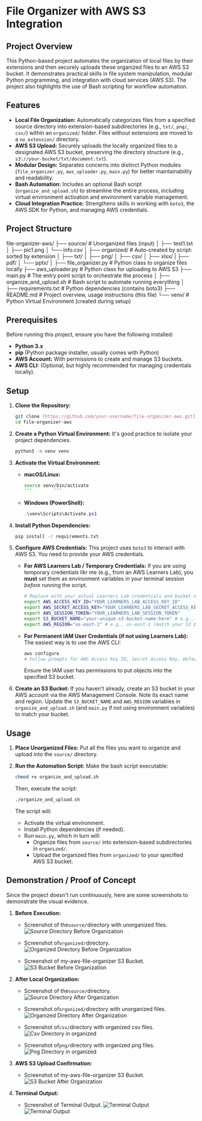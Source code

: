 # File Organizer with AWS S3 Integration

## Project Overview

This Python-based project automates the organization of local files by their extensions and then securely uploads these organized files to an AWS S3 bucket. It demonstrates practical skills in file system manipulation, modular Python programming, and integration with cloud services (AWS S3). The project also highlights the use of Bash scripting for workflow automation.

## Features

* **Local File Organization:** Automatically categorizes files from a specified source directory into extension-based subdirectories (e.g., `txt/`, `png/`, `csv/`) within an `organized/` folder. Files without extensions are moved to a `no_extension/` directory.
* **AWS S3 Upload:** Securely uploads the locally organized files to a designated AWS S3 bucket, preserving the directory structure (e.g., `s3://your-bucket/txt/document.txt`).
* **Modular Design:** Separates concerns into distinct Python modules (`file_organizer.py`, `aws_uploader.py`, `main.py`) for better maintainability and readability.
* **Bash Automation:** Includes an optional Bash script (`organize_and_upload.sh`) to streamline the entire process, including virtual environment activation and environment variable management.
* **Cloud Integration Practice:** Strengthens skills in working with `boto3`, the AWS SDK for Python, and managing AWS credentials.

## Project Structure


file-organizer-aws/
├── source/                         # Unorganized files (input)
│   ├── test1.txt
│   ├── pic1.png
│   └── info.csv
│
├── organized/                      # Auto-created by script: sorted by extension
│   ├── txt/
│   ├── png/
│   ├── csv/
│   ├── xlsx/
|   ├── pdf/
│   └── pptx/
│
├── file_organizer.py               # Python class to organize files locally
├── aws_uploader.py                 # Python class for uploading to AWS S3
├── main.py                         # The entry point script to orchestrate the process
│
├── organize_and_upload.sh          # Bash script to automate running everything
│
├── requirements.txt                # Python dependencies (contains boto3)
├── README.md                       # Project overview, usage instructions (this file)
└── venv/                           # Python Virtual Environment (created during setup)


## Prerequisites

Before running this project, ensure you have the following installed:

* **Python 3.x**
* **pip** (Python package installer, usually comes with Python)
* **AWS Account:** With permissions to create and manage S3 buckets.
* **AWS CLI:** (Optional, but highly recommended for managing credentials locally).

## Setup

1.  **Clone the Repository:**
    ```bash
    git clone [https://github.com/your-username/file-organizer-aws.git](https://github.com/your-username/file-organizer-aws.git)
    cd file-organizer-aws
    ```

2.  **Create a Python Virtual Environment:**
    It's good practice to isolate your project dependencies.
    ```bash
    python3 -m venv venv
    ```

3.  **Activate the Virtual Environment:**
    * **macOS/Linux:**
        ```bash
        source venv/bin/activate
        ```        ```
    * **Windows (PowerShell):**
        ```powershell
        .\venv\Scripts\Activate.ps1
        ```

4.  **Install Python Dependencies:**
    ```bash
    pip install -r requirements.txt
    ```

5.  **Configure AWS Credentials:**
    This project uses `boto3` to interact with AWS S3. You need to provide your AWS credentials.

    * **For AWS Learners Lab / Temporary Credentials:**
        If you are using temporary credentials likr me (e.g., from an AWS Learners Lab), you **must** set them as environment variables in your terminal session *before* running the script.
        ```bash
        # Replace with your actual Learners Lab credentials and bucket details
        export AWS_ACCESS_KEY_ID="YOUR_LEARNERS_LAB_ACCESS_KEY_ID"
        export AWS_SECRET_ACCESS_KEY="YOUR_LEARNERS_LAB_SECRET_ACCESS_KEY"
        export AWS_SESSION_TOKEN="YOUR_LEARNERS_LAB_SESSION_TOKEN"
        export S3_BUCKET_NAME="your-unique-s3-bucket-name-here" # e.g., my-learners-lab-bucket
        export AWS_REGION="us-east-1" # e.g., us-east-1 (match your S3 bucket's region)
        ```

    * **For Permanent IAM User Credentials (if not using Learners Lab):**
        The easiest way is to use the AWS CLI:
        ```bash
        aws configure
        # Follow prompts for AWS Access Key ID, Secret Access Key, Default region name (e.g., us-east-1), and Default output format (e.g., json).
        ```
        Ensure the IAM user has permissions to put objects into the specified S3 bucket.

6.  **Create an S3 Bucket:**
    If you haven't already, create an S3 bucket in your AWS account via the AWS Management Console. Note its exact name and region. Update the `S3_BUCKET_NAME` and `AWS_REGION` variables in `organize_and_upload.sh` (and `main.py` if not using environment variables) to match your bucket.

## Usage

1.  **Place Unorganized Files:**
    Put all the files you want to organize and upload into the `source/` directory.

2.  **Run the Automation Script:**
    Make the bash script executable:
    ```bash
    chmod +x organize_and_upload.sh
    ```
    Then, execute the script:
    ```bash
    ./organize_and_upload.sh
    ```

    The script will:
    * Activate the virtual environment.
    * Install Python dependencies (if needed).
    * Run `main.py`, which in turn will:
        * Organize files from `source/` into extension-based subdirectories in `organized/`.
        * Upload the organized files from `organized/` to your specified AWS S3 bucket.

## Demonstration / Proof of Concept

Since the project doesn't run continuously, here are some screenshots to demonstrate the visual evidence.

1.  **Before Execution:**
    * Screenshot of the`source/`directory with unorganized files.
    ![Source Directory Before Organization](images/source_before.png)

    * Screenshot of`organized/`directory.
    ![Organized Directory Before Organization](images/organized_before.png)

    * Screenshot of my-aws-file-organizer S3 Bucket.
    ![S3 Bucket Before Organization](images/s3_before.png)

    
2.  **After Local Organization:**

    * Screenshot of the`source/`directory.
    ![Source Directory After Organization](images/source_after.png)

    * Screenshot of`organized/`directory with unorganized files.
    ![Organized Directory After Organization](images/organized_after.png)

    * Screenshot of`csv/`directory with organized csv files.
    ![Csv Directory in organized](images/organized_csv.png)

    * Screenshot of`png/`directory with organized png files.
    ![Png Directory in organized](images/organized_png.png)


3.  **AWS S3 Upload Confirmation:**
    * Screenshot of my-aws-file-organizer S3 Bucket.
    ![S3 Bucket After Organization](images/s3_after.png)

4.  **Terminal Output:**
    * Screenshot of Terminal Output.
    ![Terminal Output](images/terminal1.png)
    ![Terminal Output](images/terminal2.png)



